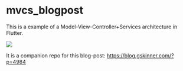 # mvcs_blogpost

This is a example of a Model-View-Controller+Services architecture in Flutter.

![](https://blog.gskinner.com/wp-content/uploads/2020/09/ApplicationFrameHost_2020-09-09_09-07-401-1024x502.png)

It is a companion repo for this blog-post: https://blog.gskinner.com/?p=4984
